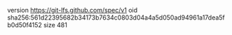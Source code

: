 version https://git-lfs.github.com/spec/v1
oid sha256:561d22395682b34173b7634c0803d04a4a5d050ad94961a17dea5fb0d50f4152
size 481
